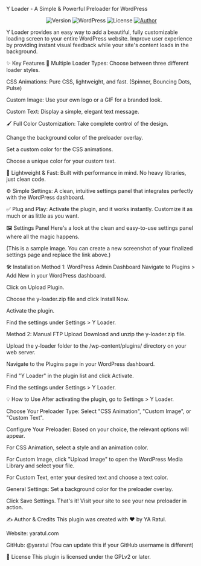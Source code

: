 Y Loader - A Simple & Powerful Preloader for WordPress
<p align="center">
<img alt="Version" src="https://www.google.com/search?q=https://img.shields.io/badge/version-1.0.0-blue.svg%3FcacheSeconds%3D2592000" />
<img alt="WordPress" src="https://www.google.com/search?q=https://img.shields.io/badge/WordPress-6.5%252B-blue.svg" />
<img alt="License" src="https://www.google.com/search?q=https://img.shields.io/badge/License-GPL--2.0--or--later-brightgreen.svg" />
<a href="https://yaratul.com" target="_blank">
<img alt="Author" src="https://www.google.com/search?q=https://img.shields.io/badge/author-YA%2520Ratul-blueviolet.svg" />
</a>
</p>

Y Loader provides an easy way to add a beautiful, fully customizable loading screen to your entire WordPress website. Improve user experience by providing instant visual feedback while your site's content loads in the background.

✨ Key Features
🎨 Multiple Loader Types: Choose between three different loader styles.

CSS Animations: Pure CSS, lightweight, and fast. (Spinner, Bouncing Dots, Pulse)

Custom Image: Use your own logo or a GIF for a branded look.

Custom Text: Display a simple, elegant text message.

🖌️ Full Color Customization: Take complete control of the design.

Change the background color of the preloader overlay.

Set a custom color for the CSS animations.

Choose a unique color for your custom text.

🚀 Lightweight & Fast: Built with performance in mind. No heavy libraries, just clean code.

⚙️ Simple Settings: A clean, intuitive settings panel that integrates perfectly with the WordPress dashboard.

✅ Plug and Play: Activate the plugin, and it works instantly. Customize it as much or as little as you want.

🖼️ Settings Panel
Here's a look at the clean and easy-to-use settings panel where all the magic happens.

(This is a sample image. You can create a new screenshot of your finalized settings page and replace the link above.)

🛠️ Installation
Method 1: WordPress Admin Dashboard
Navigate to Plugins > Add New in your WordPress dashboard.

Click on Upload Plugin.

Choose the y-loader.zip file and click Install Now.

Activate the plugin.

Find the settings under Settings > Y Loader.

Method 2: Manual FTP Upload
Download and unzip the y-loader.zip file.

Upload the y-loader folder to the /wp-content/plugins/ directory on your web server.

Navigate to the Plugins page in your WordPress dashboard.

Find "Y Loader" in the plugin list and click Activate.

Find the settings under Settings > Y Loader.

💡 How to Use
After activating the plugin, go to Settings > Y Loader.

Choose Your Preloader Type: Select "CSS Animation", "Custom Image", or "Custom Text".

Configure Your Preloader: Based on your choice, the relevant options will appear.

For CSS Animation, select a style and an animation color.

For Custom Image, click "Upload Image" to open the WordPress Media Library and select your file.

For Custom Text, enter your desired text and choose a text color.

General Settings: Set a background color for the preloader overlay.

Click Save Settings. That's it! Visit your site to see your new preloader in action.

✍️ Author & Credits
This plugin was created with ❤️ by YA Ratul.

Website: yaratul.com

GitHub: @yaratul (You can update this if your GitHub username is different)

📜 License
This plugin is licensed under the GPLv2 or later.
